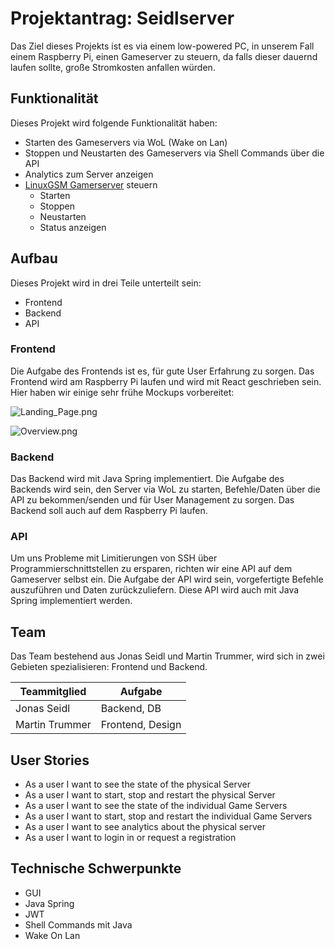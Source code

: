 # Projektantrag: Seidlserver

Das Ziel dieses Projekts ist es via einem low-powered PC, in unserem Fall einem Raspberry Pi, einen Gameserver zu steuern, da falls dieser dauernd laufen sollte, große Stromkosten anfallen würden.



## Funktionalität

Dieses Projekt wird folgende Funktionalität haben:

- Starten des Gameservers via WoL (Wake on Lan)
- Stoppen und Neustarten des Gameservers via Shell Commands über die API
- Analytics zum Server anzeigen
- [LinuxGSM Gamerserver](https://linuxgsm.com/) steuern
  - Starten
  - Stoppen
  - Neustarten
  - Status anzeigen



## Aufbau

Dieses Projekt wird in drei Teile unterteilt sein:

- Frontend
- Backend
- API



### Frontend

Die Aufgabe des Frontends ist es, für gute User Erfahrung zu sorgen. Das Frontend wird am Raspberry Pi laufen und wird mit React geschrieben sein. Hier haben wir einige sehr frühe Mockups vorbereitet: 

![Landing_Page.png](https://trello-attachments.s3.amazonaws.com/60506fb547dbea47e0421de2/6050863af296345b255600ac/9aa62032d9d8db385af292fb5cfbd7db/Landing_Page.png)

![Overview.png](https://trello-attachments.s3.amazonaws.com/60506fb547dbea47e0421de2/6050863eb45a0f3e18dca430/026b06b47bfabd65c7220395e5f70d90/Overview.png)



### Backend

Das Backend wird mit Java Spring implementiert. Die Aufgabe des Backends wird sein, den Server via WoL zu starten, Befehle/Daten über die API zu bekommen/senden und für User Management zu sorgen. Das Backend soll auch auf dem Raspberry Pi laufen.



### API

Um uns Probleme mit Limitierungen von SSH über Programmierschnittstellen zu ersparen, richten wir eine API auf dem Gameserver selbst ein. Die Aufgabe der API wird sein, vorgefertigte Befehle auszuführen und Daten zurückzuliefern. Diese API wird auch mit Java Spring implementiert werden.



## Team

Das Team bestehend aus Jonas Seidl und Martin Trummer, wird sich in zwei Gebieten spezialisieren: Frontend und Backend.

| Teammitglied   | Aufgabe          |
| -------------- | ---------------- |
| Jonas Seidl    | Backend, DB      |
| Martin Trummer | Frontend, Design |



## User Stories

- As a user I want to see the state of the physical Server
- As a user I want to start, stop and restart the physical Server
- As a user I want to see the state of the individual Game Servers
- As a user I want to start, stop and restart the individual Game Servers
- As a user I want to see analytics about the physical server
- As a user I want to login in or request a registration



## Technische Schwerpunkte

- GUI
- Java Spring
- JWT
- Shell Commands mit Java
- Wake On Lan

